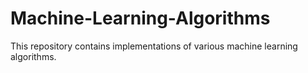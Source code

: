 # Machine-Learning-Algorithms
This repository contains implementations of various machine learning algorithms.


